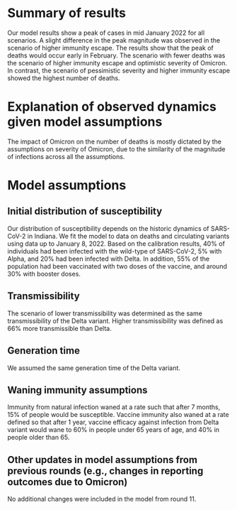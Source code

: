 # Summary of results
Our model results show a peak of cases in mid January 2022 for all scenarios. A slight difference in the peak magnitude was observed in the scenario of higher immunity escape. The results show that the peak of deaths would occur early in February. The scenario with fewer deaths was the scenario of higher immunity escape and optimistic severity of Omicron. In contrast, the scenario of pessimistic severity and higher immunity escape showed the highest number of deaths. 

# Explanation of observed dynamics given model assumptions
The impact of Omicron on the number of deaths is mostly dictated by the assumptions on severity of Omicron, due to the similarity of the magnitude of infections across all the assumptions. 

# Model assumptions
## Initial distribution of susceptibility
Our distribution of susceptibility depends on the historic dynamics of SARS-CoV-2 in Indiana. We fit the model to data on deaths and circulating variants using data up to January 8, 2022. Based on the calibration results, 40% of individuals had been infected with the wild-type of SARS-CoV-2, 5% with Alpha, and 20% had been infected with Delta. In addition, 55% of the population had been vaccinated with two doses of the vaccine, and around 30% with booster doses. 

## Transmissibility
The scenario of lower transmissibility was determined as the same transmissibility of the Delta variant. Higher transmissibility was defined as 66% more transmissible than Delta. 

## Generation time
We assumed the same generation time of the Delta variant. 

## Waning immunity assumptions
Immunity from natural infection waned at a rate such that after 7 months, 15% of people would be susceptible. Vaccine immunity also waned at a rate defined so that after 1 year, vaccine efficacy against infection from Delta variant would wane to 60% in people under 65 years of age, and 40% in people older than 65. 

## Other updates in model assumptions from previous rounds (e.g., changes in reporting outcomes due to Omicron)
No additional changes were included in the model from round 11. 
